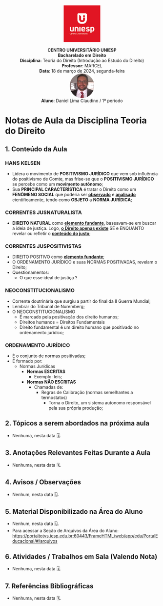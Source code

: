 <div align="center">

<p align="center"><img height="120" src="../../../figuras/LOGO_UNIESP.png"> </p>

<p align="center"><b>CENTRO UNIVERSITÁRIO UNIESP</b><br>
<b>Bacharelado em Direito</b><br>
<b>Disciplina</b>: Teoria do Direito (Introdução ao Estudo do Direito)<br>
<b>Professor</b>: MARCEL<br>
<b>Data</b>: 18 de março de 2024, segunda-feira<br>
<img align="center" src="../../../figuras/FOTO_PERFIL_DANIEL_CLAUDINO_2023.png" width="80"><br>
<b>Aluno</b>: Daniel Lima Claudino / 1º período<br>
 </p>
</div>

# Notas de Aula da Disciplina Teoria do Direito

## 1. Conteúdo da Aula

### HANS KELSEN

- Lidera o movimento de **POSITIVISMO JURÍDICO** que vem sob influência do positivismo de Comte, mas frise-se que o **POSITIVISMO JURÍDICO** se percebe como um **movimento autônomo**;
- Sua **PRINCIPAL CARACTERÍSTICA** é tratar o Direito como um **FENÔMENO SOCIAL** que poderia ser <b><u>observado</u></b> e <b><u>analisado</u></b> cientificamente, tendo como **OBJETO** a **NORMA JURÍDICA**;

### CORRENTES JUSNATURALISTA

- **DIREITO NATURAL** como <b><u>elemento fundante</u></b>, baseavam-se em buscar a ideia de justiça. Logo, <b><u>o Direito apenas existe</u></b> SE e ENQUANTO revelar ou refletir o <b><u>conteúdo do justo</u></b>;

### CORRENTES JUSPOSITIVISTAS

- DIREITO POSITIVO como <b><u>elemento fundante</u></b>;
- O ORDENAMENTO JURÍDICO e suas NORMAS POSITIVADAS, revelam o Direito;
- Questionamentos:
  - O que esse ideal de justiça ?

### NEOCONSTITUCIONALISMO

- Corrente doutrinária que surgiu a partir do final da II Guerra Mundial;
- Lembrar do Tribunal de Nuremberg;
- O NEOCONSTITUCIONALISMO
  - É marcado pela positivação dos direito humanos;
  - Direitos humanos = Direitos Fundamentais
  - Direito fundamental é um direito humano que positivado no ordenamento jurídico;

### ORDENAMENTO JURÍDICO

- É o conjunto de normas positivadas;
- É formado por:
  - Normas Jurídicas
    - **Normas ESCRITAS**
      - Exemplo: leis;
    - **Normas NÃO ESCRITAS**
      - Chamadas de:
        - Regras de Calibração (normas semelhantes a termostatos)
          - Torna o Direito, um sistema autonomo responsável pela sua própria produção;


## 2. Tópicos a serem abordados na próxima aula

- Nenhuma, nesta data 🗓.

## 3. Anotações Relevantes Feitas Durante a Aula

- Nenhuma, nesta data 🗓.

## 4. Avisos / Observações

- Nenhum, nesta data 🗓.

## 5. Material Disponibilizado na Área do Aluno

- Nenhum, nesta data 🗓.
- Para acessar a Seção de Arquivos da Área do Aluno: https://portaltotvs.iesp.edu.br:60443/FrameHTML/web/app/edu/PortalEducacional/#/arquivos

## 6. Atividades / Trabalhos em Sala (Valendo Nota)

- Nenhuma, nesta data 🗓.

## 7. Referências Bibliográficas

- Nenhuma, nesta data 🗓.

